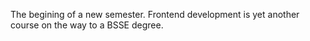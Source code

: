 The begining of a new semester.  Frontend development is yet another course on the way to a BSSE degree.
